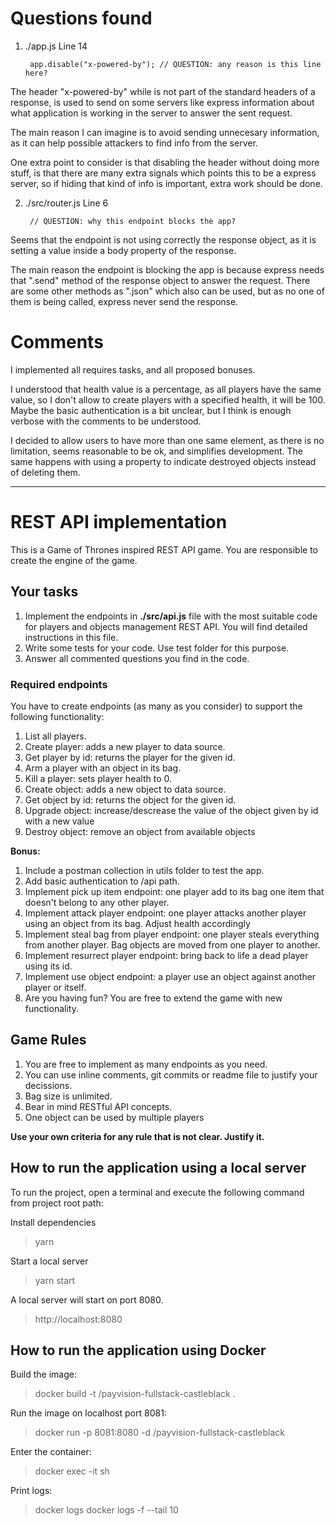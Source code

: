 # Questions found

1. ./app.js Line 14

        app.disable("x-powered-by"); // QUESTION: any reason is this line here?

The header "x-powered-by" while is not part of the standard headers of a response, is used to send on some servers like express information about what application is working in the server to answer the sent request.

The main reason I can imagine is to avoid sending unnecesary information, as it can help possible attackers to find info from the server.

One extra point to consider is that disabling the header without doing more stuff, is that there are many extra signals which points this to be a express server, so if hiding that kind of info is important, extra work should be done.

2. ./src/router.js Line 6

        // QUESTION: why this endpoint blocks the app?

Seems that the endpoint is not using correctly the response object, as it is setting a value inside a body property of the response.

The main reason the endpoint is blocking the app is because express needs that ".send" method of the response object to answer the request. There are some other methods as ".json" which also can be used, but as no one of them is being called, express never send the response.

# Comments

I implemented all requires tasks, and all proposed bonuses.

I understood that health value is a percentage, as all players have the same value, so I don't allow to create players with a specified health, it will be 100.
Maybe the basic authentication is a bit unclear, but I think is enough verbose with the comments to be understood.

I decided to allow users to have more than one same element, as there is no limitation, seems reasonable to be ok, and simplifies development. The same happens with using a property to indicate destroyed objects instead of deleting them.

---

# REST API implementation

This is a Game of Thrones inspired REST API game. You are responsible to create the engine of the game.

## Your tasks

1. Implement the endpoints in **./src/api.js** file with the most suitable code for players and objects management REST API. You will find detailed instructions in this file.
2. Write some tests for your code. Use test folder for this purpose.
3. Answer all commented questions you find in the code.

### Required endpoints

You have to create endpoints (as many as you consider) to support the following functionality:

1. List all players.
2. Create player: adds a new player to data source.
3. Get player by id: returns the player for the given id.
4. Arm a player with an object in its bag.
5. Kill a player: sets player health to 0.
6. Create object: adds a new object to data source.
7. Get object by id: returns the object for the given id.
8. Upgrade object: increase/descrease the value of the object given by id with a new value
9. Destroy object: remove an object from available objects

**Bonus:**

1. Include a postman collection in utils folder to test the app.
2. Add basic authentication to /api path.
3. Implement pick up item endpoint: one player add to its bag one item that doesn't belong to any other player.
4. Implement attack player endpoint: one player attacks another player using an object from its bag. Adjust health accordingly
5. Implement steal bag from player endpoint: one player steals everything from another player. Bag objects are moved from one player to another.
6. Implement resurrect player endpoint: bring back to life a dead player using its id.
7. Implement use object endpoint: a player use an object against another player or itself.
8. Are you having fun? You are free to extend the game with new functionality.

## Game Rules

1. You are free to implement as many endpoints as you need.
2. You can use inline comments, git commits or readme file to justify your decissions.
3. Bag size is unlimited.
4. Bear in mind RESTful API concepts.
5. One object can be used by multiple players

**Use your own criteria for any rule that is not clear. Justify it.**

## How to run the application using a local server

To run the project, open a terminal and execute the following command from project root path:

Install dependencies

> yarn

Start a local server

> yarn start

A local server will start on port 8080.

> http://localhost:8080

## How to run the application using Docker

Build the image:

> docker build -t <your username>/payvision-fullstack-castleblack .

Run the image on localhost port 8081:

> docker run -p 8081:8080 -d <your username>/payvision-fullstack-castleblack

Enter the container:

> docker exec -it <container id> sh

Print logs:

> docker logs <container id>
> docker logs -f --tail 10 <container id>
